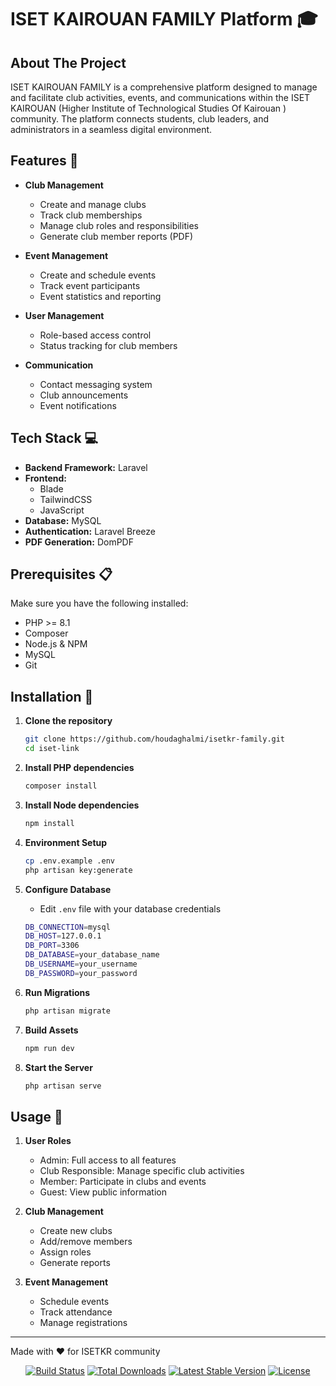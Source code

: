 # ISET KAIROUAN FAMILY Platform 🎓

## About The Project

ISET KAIROUAN FAMILY is a comprehensive platform designed to manage and facilitate club activities, events, and communications within the ISET KAIROUAN (Higher Institute of Technological Studies Of Kairouan ) community. The platform connects students, club leaders, and administrators in a seamless digital environment.

## Features 🌟

- **Club Management**
  - Create and manage clubs
  - Track club memberships
  - Manage club roles and responsibilities
  - Generate club member reports (PDF)

- **Event Management**
  - Create and schedule events
  - Track event participants
  - Event statistics and reporting

- **User Management**
  - Role-based access control
  - Status tracking for club members

- **Communication**
  - Contact messaging system
  - Club announcements
  - Event notifications

## Tech Stack 💻

- **Backend Framework:** Laravel
- **Frontend:** 
  - Blade 
  - TailwindCSS
  - JavaScript
- **Database:** MySQL
- **Authentication:** Laravel Breeze 
- **PDF Generation:** DomPDF

## Prerequisites 📋

Make sure you have the following installed:

- PHP >= 8.1
- Composer
- Node.js & NPM
- MySQL
- Git

## Installation 🚀

1. **Clone the repository**
   ```bash
   git clone https://github.com/houdaghalmi/isetkr-family.git
   cd iset-link
   ```

2. **Install PHP dependencies**
   ```bash
   composer install
   ```

3. **Install Node dependencies**
   ```bash
   npm install
   ```

4. **Environment Setup**
   ```bash
   cp .env.example .env
   php artisan key:generate
   ```

5. **Configure Database**
   - Edit `.env` file with your database credentials
   ```bash
   DB_CONNECTION=mysql
   DB_HOST=127.0.0.1
   DB_PORT=3306
   DB_DATABASE=your_database_name
   DB_USERNAME=your_username
   DB_PASSWORD=your_password
   ```

6. **Run Migrations**
   ```bash
   php artisan migrate
   ```

7. **Build Assets**
   ```bash
   npm run dev
   ```

8. **Start the Server**
   ```bash
   php artisan serve
   ```

## Usage 📱

1. **User Roles**
   - Admin: Full access to all features
   - Club Responsible: Manage specific club activities
   - Member: Participate in clubs and events
   - Guest: View public information

2. **Club Management**
   - Create new clubs
   - Add/remove members
   - Assign roles
   - Generate reports

3. **Event Management**
   - Schedule events
   - Track attendance
   - Manage registrations



---

Made with ❤️ for ISETKR community

<p align="center">
<a href="https://github.com/laravel/framework/actions"><img src="https://github.com/laravel/framework/workflows/tests/badge.svg" alt="Build Status"></a>
<a href="https://packagist.org/packages/laravel/framework"><img src="https://img.shields.io/packagist/dt/laravel/framework" alt="Total Downloads"></a>
<a href="https://packagist.org/packages/laravel/framework"><img src="https://img.shields.io/packagist/v/laravel/framework" alt="Latest Stable Version"></a>
<a href="https://packagist.org/packages/laravel/framework"><img src="https://img.shields.io/packagist/l/laravel/framework" alt="License"></a>
</p>

